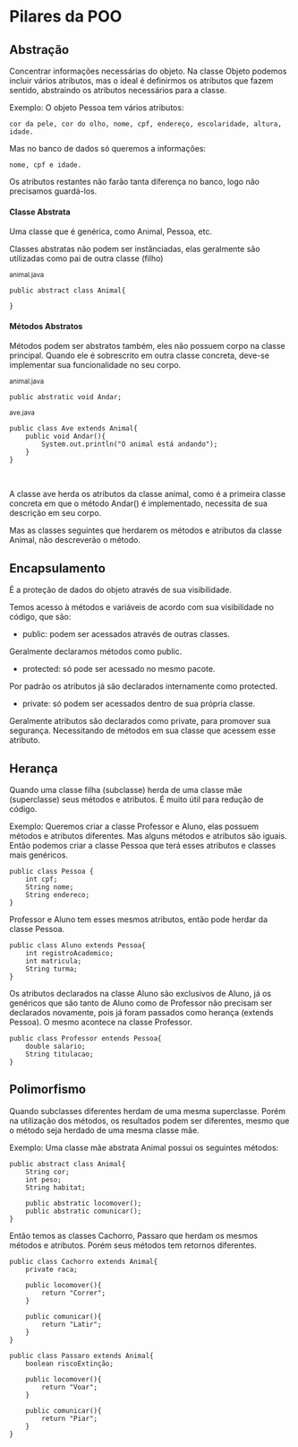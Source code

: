 # Pilares da POO

## Abstração
Concentrar informações necessárias do objeto. Na classe Objeto podemos incluir vários atributos, mas o ideal é definirmos os atributos que fazem sentido, abstraindo os atributos necessários para a classe.

Exemplo: O objeto Pessoa tem vários atributos:

    cor da pele, cor do olho, nome, cpf, endereço, escolaridade, altura, idade.

Mas no banco de dados só queremos a informações:

    nome, cpf e idade. 
Os atributos restantes não farão tanta diferença no banco, logo não precisamos guardá-los.

#### Classe Abstrata
Uma classe que é genérica, como Animal, Pessoa, etc.

Classes abstratas não podem ser instânciadas, elas geralmente são utilizadas como pai de outra classe (filho)

    
<sub>animal.java</sub>

    public abstract class Animal{

    }

#### Métodos Abstratos 
    
Métodos podem ser abstratos também, eles não possuem corpo na classe principal. Quando ele é sobrescrito em outra classe concreta, deve-se implementar sua funcionalidade no seu corpo.

<sub>animal.java</sub>
    
    public abstratic void Andar;


<sub>ave.java</sub>

    public class Ave extends Animal{
        public void Andar(){
            System.out.println("O animal está andando");
        }
    }

<br>

A classe ave herda os atributos da classe animal, como é a primeira classe concreta em que o método Andar() é implementado, necessita de sua descrição em seu corpo. 

Mas as classes seguintes que herdarem os métodos e atributos da classe Animal, não descreverão o método.

## Encapsulamento
É a proteção de dados do objeto através de sua visibilidade.

Temos acesso à métodos e variáveis de acordo com sua visibilidade no código, que são:

- public: podem ser acessados através de outras classes. 

Geralmente declaramos métodos como public.

- protected: só pode ser acessado no mesmo pacote.

Por padrão os atributos já são declarados internamente como protected.

- private: só podem ser acessados dentro de sua própria classe.

Geralmente atributos são declarados como private, para promover sua segurança. Necessitando de métodos em sua classe que acessem esse atributo.

## Herança

Quando uma classe filha (subclasse) herda de uma classe mãe (superclasse) seus métodos e atributos. É muito útil para redução de código.

Exemplo: Queremos criar a classe Professor e Aluno, elas possuem métodos e atributos diferentes. Mas alguns métodos e atributos são iguais. Então podemos criar a classe Pessoa que terá esses atributos e classes mais genéricos.

    public class Pessoa {
        int cpf;
        String nome;
        String endereco;
    }

Professor e Aluno tem esses mesmos atributos, então pode herdar da classe Pessoa.

    public class Aluno extends Pessoa{
        int registroAcademico;
        int matricula;
        String turma;
    }

Os atributos declarados na classe Aluno são exclusivos de Aluno, já os genéricos que são tanto de Aluno como de Professor não precisam ser declarados novamente, pois já foram passados como herança (extends Pessoa). O mesmo acontece na classe Professor.

    public class Professor entends Pessoa{
        double salario;
        String titulacao;
    }


## Polimorfismo

Quando subclasses diferentes herdam de uma mesma superclasse. Porém na utilização dos métodos, os resultados podem ser diferentes, mesmo que o método seja herdado de uma mesma classe mãe.

Exemplo: Uma classe mãe abstrata Animal possui os seguintes métodos:

    public abstract class Animal{
        String cor;
        int peso;
        String habitat;

        public abstratic locomover();
        public abstratic comunicar();
    }

Então temos as classes Cachorro, Passaro que herdam os mesmos métodos e atributos. Porém seus métodos tem retornos diferentes.

    public class Cachorro extends Animal{
        private raca;

        public locomover(){
            return "Correr";
        }

        public comunicar(){
            return "Latir";
        }
    }

    public class Passaro extends Animal{
        boolean riscoExtinção;

        public locomover(){
            return "Voar";
        }

        public comunicar(){
            return "Piar";
        }
    }